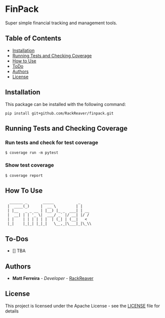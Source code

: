 # FinPack

Super simple financial tracking and management tools.

## Table of Contents

- [Installation](#installation)
- [Running Tests and Checking Coverage](#running-tests-and-checking-coverage)
- [How to Use](#how-to-use)
- [ToDo](#to-dos)
- [Authors](#authors)
- [License](#license)

## Installation

This package can be installed with the following command:

```
pip install git+github.com/RackReaver/finpack.git
```

## Running Tests and Checking Coverage

### Run tests and check for test coverage

```
$ coverage run -m pytest
```

### Show test coverage

```
$ coverage report
```

## How To Use

```
  ______ _       _____           _
 |  ____(_)     |  __ \         | |
 | |__   _ _ __ | |__) |_ _  ___| | __
 |  __| | | '_ \|  ___/ _` |/ __| |/ /
 | |    | | | | | |  | (_| | (__|   <
 |_|    |_|_| |_|_|   \__,_|\___|_|\_\\

```

## To-Dos

- [] TBA

## Authors

- **Matt Ferreira** - _Developer_ - [RackReaver](https://github.com/RackReaver)

## License

This project is licensed under the Apache License - see the [LICENSE](LICENSE) file for details
